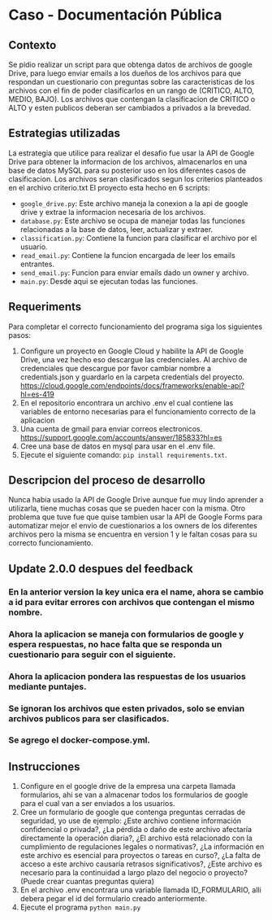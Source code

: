 # Caso - Documentación Pública
## Contexto
Se pidio realizar un script para que obtenga datos de archivos de google Drive, para luego enviar emails a los dueños de los archivos para que respondan un cuestionario con preguntas sobre las caracteristicas de los archivos con el fin de poder clasificarlos en un rango de (CRITICO, ALTO, MEDIO, BAJO). Los archivos que contengan la clasificacion de CRITICO o ALTO y esten publicos deberan ser cambiados a privados a la brevedad.

## Estrategias utilizadas
La estrategia que utilice para realizar el desafio fue usar la API de Google Drive para obtener la informacion de los archivos, almacenarlos en una base de datos MySQL para su posterior uso en los diferentes casos de clasificacion. Los archivos seran clasificados segun los criterios planteados en el archivo criterio.txt
El proyecto esta hecho en 6 scripts:
- `google_drive.py`: Este archivo maneja la conexion a la api de google drive y extrae la informacion necesaria de los archivos.
- `database.py`: Este archivo se ocupa de manejar todas las funciones relacionadas a la base de datos, leer, actualizar y extraer.
- `classification.py`: Contiene la funcion para clasificar el archivo por el usuario.
- `read_email.py`: Contiene la funcion encargada de leer los emails entrantes.
- `send_email.py`: Funcion para enviar emails dado un owner y archivo.
- `main.py`: Desde aqui se ejecutan todas las funciones.

## Requeriments
Para completar el correcto funcionamiento del programa siga los siguientes pasos:
1. Configure un proyecto en Google Cloud y habilite la API de Google Drive, una vez hecho eso descargue las credenciales.
Al archivo de credenciales que descargue por favor cambiar nombre a credentials.json y guardarlo en la carpeta credentials del proyecto.
https://cloud.google.com/endpoints/docs/frameworks/enable-api?hl=es-419
2. En el repositorio encontrara un archivo .env el cual contiene las variables de entorno necesarias para el funcionamiento correcto de la aplicacion
3. Una cuenta de gmail para enviar correos electronicos.
https://support.google.com/accounts/answer/185833?hl=es
4. Cree una base de datos en mysql para usar en el .env file.
5. Ejecute el siguiente comando: `pip install requirements.txt`.

## Descripcion del proceso de desarrollo
Nunca habia usado la API de Google Drive aunque fue muy lindo aprender a utilizarla, tiene muchas cosas que se pueden hacer con la misma. Otro problema que tuve fue que quise tambien usar la API de Google Forms para automatizar mejor el envio de cuestionarios a los owners de los diferentes archivos pero la misma se encuentra en version 1 y le faltan cosas para su correcto funcionamiento.

## Update 2.0.0 despues del feedback
### En la anterior version la key unica era el name, ahora se cambio a id para evitar errores con archivos que contengan el mismo nombre.
### Ahora la aplicacion se maneja con formularios de google y espera respuestas, no hace falta que se responda un cuestionario para seguir con el siguiente.
### Ahora la aplicacion pondera las respuestas de los usuarios mediante puntajes.
### Se ignoran los archivos que esten privados, solo se envian archivos publicos para ser clasificados.
### Se agrego el docker-compose.yml.
## Instrucciones
1. Configure en el google drive de la empresa una carpeta llamada formularios, ahi se van a almacenar todos los formularios de google para el cual van a ser enviados a los usuarios.
2. Cree un formulario de google que contenga preguntas cerradas de seguridad, yo use de ejemplo: ¿Este archivo contiene información confidencial o privada?, ¿La pérdida o daño de este archivo afectaría directamente la operación diaria?, ¿El archivo está relacionado con la cumplimiento de regulaciones legales o normativas?, ¿La información en este archivo es esencial para proyectos o tareas en curso?, ¿La falta de acceso a este archivo causaría retrasos significativos?, ¿Este archivo es necesario para la continuidad a largo plazo del negocio o proyecto? (Puede crear cuantas preguntas quiera)
3. En el archivo .env encontrara una variable llamada ID_FORMULARIO, alli debera pegar el id del formulario creado anteriormente.
4. Ejecute el programa `python main.py`
